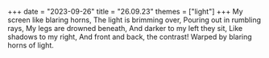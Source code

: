 +++
date = "2023-09-26"
title = "26.09.23"
themes = ["light"]
+++
My screen like blaring horns,
The light is brimming over,
Pouring out in rumbling rays,
My legs are drowned beneath,
And darker to my left they sit,
Like shadows to my right,
And front and back, the contrast!
Warped by blaring horns of light.

